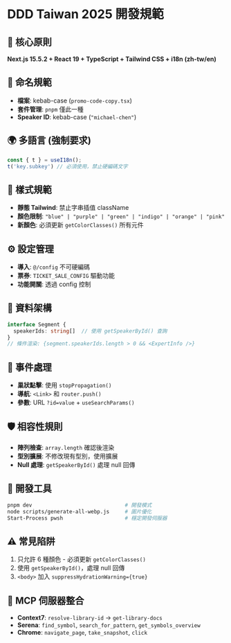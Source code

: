# DDD Taiwan 2025 開發規範

## 🎯 核心原則
**Next.js 15.5.2 + React 19 + TypeScript + Tailwind CSS + i18n (zh-tw/en)**

## 📁 命名規範
- **檔案**: kebab-case (`promo-code-copy.tsx`)
- **套件管理**: `pnpm` 僅此一種
- **Speaker ID**: kebab-case (`"michael-chen"`)

## 🌍 多語言 (強制要求)
```typescript
const { t } = useI18n();
t('key.subkey') // 必須使用，禁止硬編碼文字
```

## 🎨 樣式規範
- **靜態 Tailwind**: 禁止字串插值 className
- **顏色限制**: `"blue" | "purple" | "green" | "indigo" | "orange" | "pink"`
- **新顏色**: 必須更新 `getColorClasses()` 所有元件

## ⚙️ 設定管理
- **導入**: `@/config` 不可硬編碼
- **票券**: `TICKET_SALE_CONFIG` 驅動功能
- **功能開關**: 透過 config 控制

## 🔗 資料架構
```typescript
interface Segment {
  speakerIds: string[]  // 使用 getSpeakerById() 查詢
}
// 條件渲染: {segment.speakerIds.length > 0 && <ExpertInfo />}
```

## 🎯 事件處理
- **巢狀點擊**: 使用 `stopPropagation()`
- **導航**: `<Link>` 和 `router.push()`
- **參數**: URL `?id=value` + `useSearchParams()`

## 🛡️ 相容性規則
- **陣列檢查**: `array.length` 確認後渲染
- **型別擴展**: 不修改現有型別，使用擴展
- **Null 處理**: `getSpeakerById()` 處理 null 回傳

## 🔧 開發工具
```bash
pnpm dev                              # 開發模式
node scripts/generate-all-webp.js     # 圖片優化
Start-Process pwsh                    # 穩定開發伺服器
```

## ⚠️ 常見陷阱
1. 只允許 6 種顏色 - 必須更新 `getColorClasses()`
2. 使用 `getSpeakerById()`，處理 null 回傳
3. `<body>` 加入 `suppressHydrationWarning={true}`

## 🤖 MCP 伺服器整合
- **Context7**: `resolve-library-id` → `get-library-docs`
- **Serena**: `find_symbol`, `search_for_pattern`, `get_symbols_overview`
- **Chrome**: `navigate_page`, `take_snapshot`, `click`